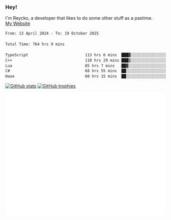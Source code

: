### Hey!
I'm Reycko, a developer that likes to do some other stuff as a pastime.  
[My Website](https://www.reycko.xyz/)

<!--START_SECTION:wakasection-->

```txt
From: 13 April 2024 - To: 19 October 2025

Total Time: 764 hrs 9 mins

TypeScript                         113 hrs 6 mins  ███▓░░░░░░░░░░░░░░░░░░░░░   14.12 %
C++                                110 hrs 29 mins ███▒░░░░░░░░░░░░░░░░░░░░░   13.79 %
Lua                                85 hrs 7 mins   ██▓░░░░░░░░░░░░░░░░░░░░░░   10.62 %
C#                                 68 hrs 55 mins  ██░░░░░░░░░░░░░░░░░░░░░░░   08.60 %
Haxe                               60 hrs 15 mins  ██░░░░░░░░░░░░░░░░░░░░░░░   07.52 %
```

<!--END_SECTION:wakasection-->

[![GitHub stats](https://github-readme-stats.vercel.app/api?username=Reycko&show_icons=true&theme=merko&hide_title=true&count_private=true)](https://github.com/anuraghazra/github-readme-stats)
[![GitHub trophies](https://github-profile-trophy.vercel.app/?username=reycko&theme=darkhub)](https://github.com/ryo-ma/github-profile-trophy)

![Metrics](/github-metrics.svg)
